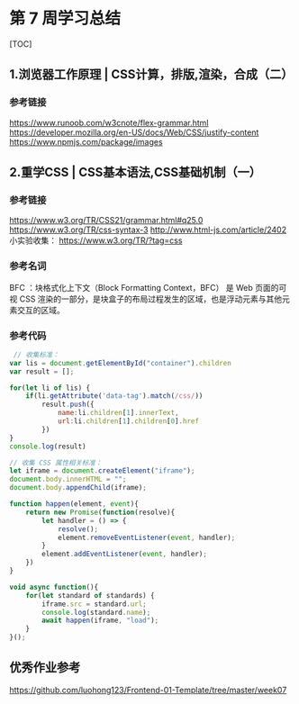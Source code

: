 # 第 7 周学习总结

[TOC]

## 1.浏览器工作原理 | CSS计算，排版,渲染，合成（二）

### 参考链接

<https://www.runoob.com/w3cnote/flex-grammar.html>
<https://developer.mozilla.org/en-US/docs/Web/CSS/justify-content>
<https://www.npmjs.com/package/images>

## 2.重学CSS | CSS基本语法,CSS基础机制（一）

### 参考链接

<https://www.w3.org/TR/CSS21/grammar.html#q25.0>
<https://www.w3.org/TR/css-syntax-3>
<http://www.html-js.com/article/2402>
小实验收集： <https://www.w3.org/TR/?tag=css>

### 参考名词

BFC ：块格式化上下文（Block Formatting Context，BFC） 是 Web 页面的可视 CSS 渲染的一部分，是块盒子的布局过程发生的区域，也是浮动元素与其他元素交互的区域。

### 参考代码

```javascript
 // 收集标准：
var lis = document.getElementById("container").children
var result = [];

for(let li of lis) {
    if(li.getAttribute('data-tag').match(/css/))
        result.push({
            name:li.children[1].innerText,
            url:li.children[1].children[0].href
        })
}
console.log(result)
```

```javascript
// 收集 CSS 属性相关标准：
let iframe = document.createElement("iframe");
document.body.innerHTML = "";
document.body.appendChild(iframe);

function happen(element, event){
    return new Promise(function(resolve){
        let handler = () => {
            resolve();
            element.removeEventListener(event, handler);
        }
        element.addEventListener(event, handler);
    })
}

void async function(){
    for(let standard of standards) {
        iframe.src = standard.url;
        console.log(standard.name);
        await happen(iframe, "load");
    }
}();
```

## 优秀作业参考

<https://github.com/luohong123/Frontend-01-Template/tree/master/week07>